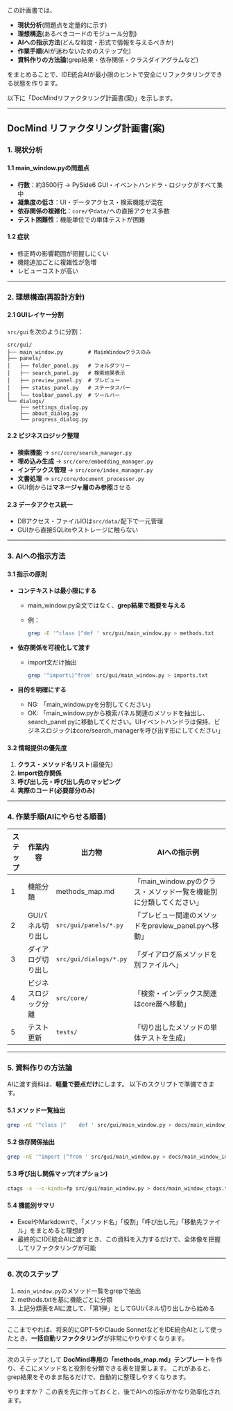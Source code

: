 この計画書では、

* **現状分析**(問題点を定量的に示す)
* **理想構造**(あるべきコードのモジュール分割)
* **AIへの指示方法**(どんな粒度・形式で情報を与えるべきか)
* **作業手順**(AIが迷わないためのステップ化)
* **資料作りの方法論**(grep結果・依存関係・クラスダイアグラムなど)

をまとめることで、IDE統合AIが最小限のヒントで安全にリファクタリングできる状態を作ります。

以下に「DocMindリファクタリング計画書(案)」を示します。

---

## DocMind リファクタリング計画書(案)

### 1. 現状分析

#### 1.1 main_window.pyの問題点

* **行数**：約3500行 → PySide6 GUI・イベントハンドラ・ロジックがすべて集中
* **凝集度の低さ**：UI・データアクセス・検索機能が混在
* **依存関係の複雑化**：`core/`や`data/`への直接アクセス多数
* **テスト困難性**：機能単位での単体テストが困難

#### 1.2 症状

* 修正時の影響範囲が把握しにくい
* 機能追加ごとに複雑性が急増
* レビューコストが高い

---

### 2. 理想構造(再設計方針)

#### 2.1 GUIレイヤー分割

`src/gui`を次のように分割：

```
src/gui/
├── main_window.py        # MainWindowクラスのみ
├── panels/
│   ├── folder_panel.py   # フォルダツリー
│   ├── search_panel.py   # 検索結果表示
│   ├── preview_panel.py  # プレビュー
│   ├── status_panel.py   # ステータスバー
│   └── toolbar_panel.py  # ツールバー
└── dialogs/
    ├── settings_dialog.py
    ├── about_dialog.py
    └── progress_dialog.py
```

#### 2.2 ビジネスロジック整理

* **検索機能** → `src/core/search_manager.py`
* **埋め込み生成** → `src/core/embedding_manager.py`
* **インデックス管理** → `src/core/index_manager.py`
* **文書処理** → `src/core/document_processor.py`
* GUI側からは**マネージャ層のみ参照**させる

#### 2.3 データアクセス統一

* DBアクセス・ファイルIOは`src/data/`配下で一元管理
* GUIから直接SQLiteやストレージに触らない

---

### 3. AIへの指示方法

#### 3.1 指示の原則

* **コンテキストは最小限にする**

  * main_window.py全文ではなく、**grep結果で概要を与える**
  * 例：

    ```bash
    grep -E '^class |^def ' src/gui/main_window.py > methods.txt
    ```
* **依存関係を可視化して渡す**

  * import文だけ抽出

    ```bash
    grep '^import\|^from' src/gui/main_window.py > imports.txt
    ```
* **目的を明確にする**

  * NG: 「main_window.pyを分割してください」
  * OK: 「main_window.pyから検索パネル関連のメソッドを抽出し、search_panel.pyに移動してください。UIイベントハンドラは保持、ビジネスロジックはcore/search_managerを呼び出す形にしてください」

#### 3.2 情報提供の優先度

1. **クラス・メソッド名リスト**(最優先)
2. **import依存関係**
3. **呼び出し元・呼び出し先のマッピング**
4. **実際のコード(必要部分のみ)**

---

### 4. 作業手順(AIにやらせる順番)

| ステップ | 作業内容       | 出力物                    | AIへの指示例                                    |
| ---- | ---------- | ---------------------- | ------------------------------------------ |
| 1    | 機能分類       | methods_map.md        | 「main_window.pyのクラス・メソッド一覧を機能別に分類してください」 |
| 2    | GUIパネル切り出し | `src/gui/panels/*.py`  | 「プレビュー関連のメソッドをpreview_panel.pyへ移動」        |
| 3    | ダイアログ切り出し  | `src/gui/dialogs/*.py` | 「ダイアログ系メソッドを別ファイルへ」                        |
| 4    | ビジネスロジック分離 | `src/core/`            | 「検索・インデックス関連はcore層へ移動」                     |
| 5    | テスト更新      | `tests/`               | 「切り出したメソッドの単体テストを生成」                       |

---

### 5. 資料作りの方法論

AIに渡す資料は、**軽量で要点だけ**にします。
以下のスクリプトで準備できます。

#### 5.1 メソッド一覧抽出

```bash
grep -nE '^class |^    def ' src/gui/main_window.py > docs/main_window_methods.txt
```

#### 5.2 依存関係抽出

```bash
grep -nE '^import |^from ' src/gui/main_window.py > docs/main_window_imports.txt
```

#### 5.3 呼び出し関係マップ(オプション)

```bash
ctags -x --c-kinds=fp src/gui/main_window.py > docs/main_window_ctags.txt
```

#### 5.4 機能別サマリ

* ExcelやMarkdownで、「メソッド名」「役割」「呼び出し元」「移動先ファイル」をまとめると理想的
* 最終的にIDE統合AIに渡すとき、この資料を入力するだけで、全体像を把握してリファクタリングが可能

---

### 6. 次のステップ

1. `main_window.py`のメソッド一覧をgrepで抽出
2. methods.txtを基に機能ごとに分類
3. 上記分類表をAIに渡して、「第1弾」としてGUIパネル切り出しから始める

---

ここまでやれば、将来的にGPT-5やClaude SonnetなどをIDE統合AIとして使ったとき、**一括自動リファクタリング**が非常にやりやすくなります。

---

次のステップとして
**DocMind専用の「methods_map.md」テンプレート**を作り、そこにメソッド名と役割を分類できる表を提案します。
これがあると、grep結果をそのまま貼るだけで、自動的に整理しやすくなります。

やりますか？
この表を先に作っておくと、後でAIへの指示がかなり効率化されます。
